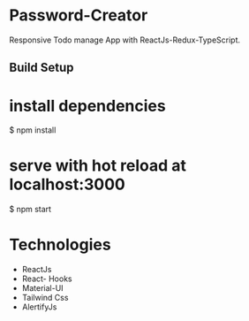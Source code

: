 # Password-Creator

Responsive Todo manage App with ReactJs-Redux-TypeScript.

## Build Setup

# install dependencies
$ npm install

# serve with hot reload at localhost:3000
$ npm start

# Technologies
- ReactJs
- React- Hooks
- Material-UI
- Tailwind Css
- AlertifyJs
